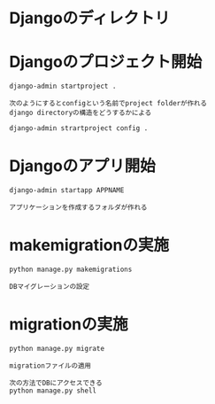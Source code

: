 # Djangoのディレクトリ

# Djangoのプロジェクト開始
    django-admin startproject .

    次のようにするとconfigという名前でproject folderが作れる
    django directoryの構造をどうするかによる

    django-admin strartproject config .

# Djangoのアプリ開始
    django-admin startapp APPNAME

    アプリケーションを作成するフォルダが作れる

# makemigrationの実施
    python manage.py makemigrations

    DBマイグレーションの設定

# migrationの実施
    python manage.py migrate

    migrationファイルの適用

    次の方法でDBにアクセスできる
    python manage.py shell



